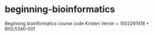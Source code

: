 # beginning-bioinformatics
Beginning bioinformatics course code
Kirsten Vernin + 1002297418 + BIOL5340-001
